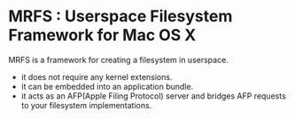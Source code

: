 MRFS : Userspace Filesystem Framework for Mac OS X
==================================================

MRFS is a framework for creating a filesystem in userspace.

* it does not require any kernel extensions.
* it can be embedded into an application bundle.
* it acts as an AFP(Apple Filing Protocol) server and bridges AFP requests to your filesystem implementations.
